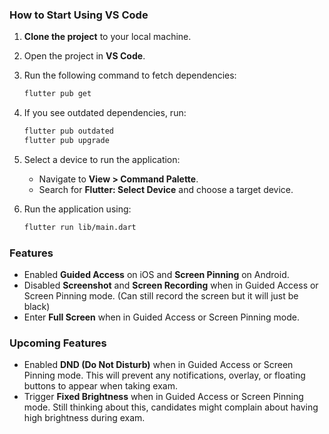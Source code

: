 ### How to Start Using VS Code

1. **Clone the project** to your local machine.
2. Open the project in **VS Code**.
3. Run the following command to fetch dependencies:

   ```sh
   flutter pub get
   ```

4. If you see outdated dependencies, run:

   ```sh
   flutter pub outdated
   flutter pub upgrade
   ```

5. Select a device to run the application:

   - Navigate to **View > Command Palette**.
   - Search for **Flutter: Select Device** and choose a target device.

6. Run the application using:

   ```sh
   flutter run lib/main.dart
   ```

### Features

- Enabled **Guided Access** on iOS and **Screen Pinning** on Android.
- Disabled **Screenshot** and **Screen Recording** when in Guided Access or Screen Pinning mode. (Can still record the screen but it will just be black)
- Enter **Full Screen** when in Guided Access or Screen Pinning mode.

### Upcoming Features

- Enabled **DND (Do Not Disturb)** when in Guided Access or Screen Pinning mode. This will prevent any notifications, overlay, or floating buttons to appear when taking exam.
- Trigger **Fixed Brightness** when in Guided Access or Screen Pinning mode. Still thinking about this, candidates might complain about having high brightness during exam.
